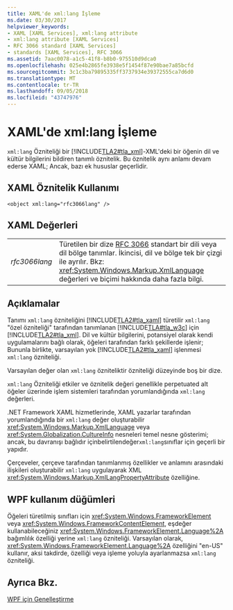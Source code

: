```yaml
---
title: XAML'de xml:lang İşleme
ms.date: 03/30/2017
helpviewer_keywords:
- XAML [XAML Services], xml:lang attribute
- xml:lang attribute [XAML Services]
- RFC 3066 standard [XAML Services]
- standards [XAML Services], RFC 3066
ms.assetid: 7aac0078-a1c5-41f8-b8b0-975510d9dca0
ms.openlocfilehash: 025e4b2865fe3938e5f1454f87e90bae7a85bcfd
ms.sourcegitcommit: 3c1c3ba79895335ff3737934e39372555ca7d6d0
ms.translationtype: MT
ms.contentlocale: tr-TR
ms.lasthandoff: 09/05/2018
ms.locfileid: "43747976"
---
```

# <a name="xmllang-handling-in-xaml"></a>XAML'de xml:lang İşleme
`xml:lang` Özniteliği bir [!INCLUDE[TLA2#tla_xml](../../../includes/tla2sharptla-xml-md.md)]-XML'deki bir öğenin dil ve kültür bilgilerini bildiren tanımlı öznitelik. Bu öznitelik aynı anlamı devam ederse XAML; Ancak, bazı ek hususlar geçerlidir.  
  
## <a name="xaml-attribute-usage"></a>XAML Öznitelik Kullanımı  
  
```xaml  
<object xml:lang="rfc3066lang" />  
```  
  
## <a name="xaml-values"></a>XAML Değerleri  
  
|||  
|-|-|  
|*rfc3066lang*|Türetilen bir dize [RFC 3066](https://go.microsoft.com/fwlink/?LinkId=132454) standart bir dili veya dil bölge tanımlar. İkincisi, dil ve bölge tek bir çizgi ile ayrılır. Bkz: <xref:System.Windows.Markup.XmlLanguage> değerleri ve biçimi hakkında daha fazla bilgi.|  
  
## <a name="remarks"></a>Açıklamalar  
 Tanımı `xml:lang` özniteliğini [!INCLUDE[TLA2#tla_xaml](../../../includes/tla2sharptla-xaml-md.md)] türetilir `xml:lang` "özel özniteliği" tarafından tanımlanan [!INCLUDE[TLA#tla_w3c](../../../includes/tlasharptla-w3c-md.md)] için [!INCLUDE[TLA2#tla_xml](../../../includes/tla2sharptla-xml-md.md)]. Dil ve kültür bilgilerini, potansiyel olarak kendi uygulamalarını bağlı olarak, öğeleri tarafından farklı şekillerde işlenir; Bununla birlikte, varsayılan yok [!INCLUDE[TLA2#tla_xaml](../../../includes/tla2sharptla-xaml-md.md)] işlenmesi `xml:lang` özniteliği.  
  
 Varsayılan değer olan `xml:lang` özniteliktir özniteliği düzeyinde boş bir dize.  
  
 `xml:lang` Özniteliği etkiler ve öznitelik değeri genellikle perpetuated alt öğeler üzerinde işlem sistemleri tarafından yorumlandığında `xml:lang` değerleri.  
  
 .NET Framework XAML hizmetlerinde, XAML yazarlar tarafından yorumlandığında bir `xml:lang` değer oluşturabilir <xref:System.Windows.Markup.XmlLanguage> veya <xref:System.Globalization.CultureInfo> nesneleri temel nesne gösterimi; ancak, bu davranışı bağlıdır içinbelirtilendeğer`xml:lang`sınıflar için geçerli bir yapıdır.  
  
 Çerçeveler, çerçeve tarafından tanımlanmış özellikler ve anlamını arasındaki ilişkileri oluşturabilir `xml:lang` uygulayarak XML <xref:System.Windows.Markup.XmlLangPropertyAttribute> özelliğine.  
  
## <a name="wpf-usage-nodes"></a>WPF kullanım düğümleri  
 Öğeleri türetilmiş sınıfları için <xref:System.Windows.FrameworkElement> veya <xref:System.Windows.FrameworkContentElement>, eşdeğer kullanabileceğiniz <xref:System.Windows.FrameworkElement.Language%2A> bağımlılık özelliği yerine `xml:lang` özniteliği. Varsayılan olarak, <xref:System.Windows.FrameworkElement.Language%2A> özelliğini "en-US" kullanır, aksi takdirde, özelliği veya işleme yoluyla ayarlanmazsa `xml:lang` özniteliği.  
  
## <a name="see-also"></a>Ayrıca Bkz.  
 [WPF için Genelleştirme](../../../docs/framework/wpf/advanced/globalization-for-wpf.md)
